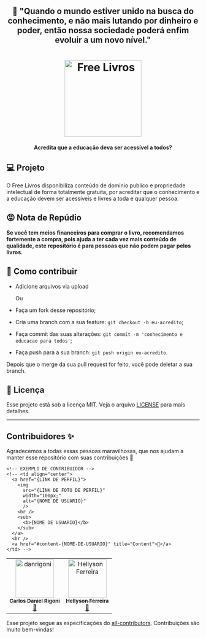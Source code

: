 <h2 align="center">
🌈 "Quando o mundo estiver unido na busca do conhecimento, e não mais lutando por dinheiro e poder, então nossa sociedade poderá enfim evoluir a um novo nível."
</h2>
<h1 align="center">
    <img alt="Free Livros" title="#delicinha" src="https://images.all-free-download.com/images/graphicthumb/tree_with_book_creative_vector_587261.jpg" width="200px" />
</h1>

<h4 align="center">
 <b>Acredita que a educação deva ser acessível a todos?</b>
</h4>

## 💻 Projeto

O Free Livros disponibiliza conteúdo de dominio publico e 
propriedade intelectual de forma totalmente gratuita, por acreditar que o
conhecimento e a educação devem ser acessíveis e livres a toda e qualquer
pessoa.

## 😡 Nota de Repúdio

<strong>Se você tem meios financeiros para comprar o livro, recomendamos fortemente a compra, pois ajuda a ter cada vez mais conteúdo de qualidade, este repositório é para pessoas que não podem pagar pelos livros.</strong>


## 🤔 Como contribuir
- Adicione arquivos via upload

  Ou

- Faça um fork desse repositório;
- Cria uma branch com a sua feature: `git checkout -b eu-acredito`;
- Faça commit das suas alterações: `git commit -m 'conhecimento e educacao para todos'`;
- Faça push para a sua branch: `git push origin eu-acredito`.

Depois que o merge da sua pull request for feito, você pode deletar a sua branch.

## :memo: Licença

Esse projeto está sob a licença MIT. Veja o arquivo [LICENSE](LICENSE.md) para mais detalhes.

---

## Contribuidores ✨

Agradecemos a todas essas pessoas maravilhosas, que nos ajudam a manter esse repositório com suas contribuições 🎉

<!-- ALL-CONTRIBUTORS-LIST:START - Do not remove or modify this section -->
<!-- prettier-ignore-start -->
<!-- markdownlint-disable -->

<table>
  <tr>
    <td align="center">
      <a href="https://github.com/danrigoni">
        <img 
          src="https://avatars0.githubusercontent.com/u/59850567?s=460&u=819f257eda77db7a04f48087000bd6124dd65116&v=4"
          width="100px;"
          alt="danrigoni"
          />
        <br />
        <sub>
          <b>Carlos Daniel Rigoni</b>
        </sub>
      </a>
      <br />
      <a href="#content-danrigoni" title="Content">🚀</a>
    </td>
    <td align="center">
      <a href="https://github.com/Hellyson-Ferreira">
        <img 
          src="https://avatars3.githubusercontent.com/u/37805353?s=460&u=67a188db08edc6411c55fa94608ba4a552d46ce4&v=4"
          width="100px;"
          alt="Hellyson Ferreira"
          />
        <br />
        <sub>
          <b>Hellyson Ferreira</b>
        </sub>
      </a>
      <br />
      <a href="#content-Hellyson-Ferreira" title="Content">🚀</a>
    </td>


    <!-- EXEMPLO DE CONTRIBUIDOR -->
    <!-- <td align="center">
      <a href="{LINK DE PERFIL}">
        <img 
          src="{LINK DE FOTO DE PERFIL}"
          width="100px;"
          alt="{NOME DE USUARIO}" 
          />
        <br />
        <sub>
          <b>{NOME DE USUARIO}</b>
        </sub>
      </a>
      <br />
      <a href="#content-{NOME-DE-USUARIO}" title="Content">🚀</a>
    </td> -->
  </tr>
</table>

<!-- markdownlint-enable -->
<!-- prettier-ignore-end -->
<!-- ALL-CONTRIBUTORS-LIST:END -->

Esse projeto segue as especificações do [all-contributors](https://github.com/all-contributors/all-contributors). Contribuições são muito bem-vindas!